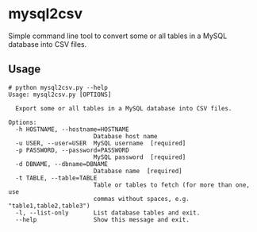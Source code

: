 mysql2csv
=========

Simple command line tool to convert some or all tables in a MySQL database into CSV files.

Usage
-----

```
# python mysql2csv.py --help
Usage: mysql2csv.py [OPTIONS]

  Export some or all tables in a MySQL database into CSV files.

Options:
  -h HOSTNAME, --hostname=HOSTNAME
                        Database host name
  -u USER, --user=USER  MySQL username  [required]
  -p PASSWORD, --password=PASSWORD
                        MySQL password  [required]
  -d DBNAME, --dbname=DBNAME
                        Database name  [required]
  -t TABLE, --table=TABLE
                        Table or tables to fetch (for more than one, use
                        commas without spaces, e.g. "table1,table2,table3")
  -l, --list-only       List database tables and exit.
  --help                Show this message and exit.
```

